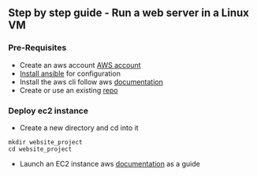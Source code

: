 ## Step by step guide - Run a web server in a Linux VM
### Pre-Requisites
- Create an aws account
[AWS account](aws.amazon.com)
- [Install ansible](https://docs.ansible.com/ansible/latest/installation_guide/intro_installation.html#installing-and-upgrading-ansible-with-pip) for configuration
- Install the aws cli
follow aws [documentation](https://docs.aws.amazon.com/cli/latest/userguide/getting-started-install.html)
- Create or use an existing [repo](github.com)

### Deploy ec2 instance
- Create a new directory and cd into it
```
mkdir website_project
cd website_project
```
- Launch an EC2 instance
aws [documentation](https://docs.aws.amazon.com/cli/v1/userguide/cli-services-ec2-instances.html) as a guide

